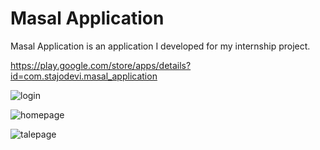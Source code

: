 # Masal Application

Masal Application is an application I developed for my internship project.

https://play.google.com/store/apps/details?id=com.stajodevi.masal_application

![login](https://user-images.githubusercontent.com/34250103/134778419-f25648d8-1d08-4fee-a398-e208441d2053.png)

![homepage](https://user-images.githubusercontent.com/34250103/134778422-1785250c-2b49-4730-9d09-85524c8a33d2.png)

![talepage](https://user-images.githubusercontent.com/34250103/134778426-333098c7-6002-4ba9-8eb2-c584592a20bf.png)
